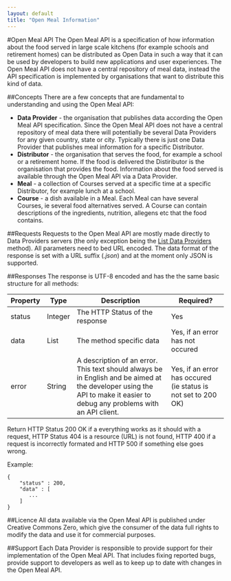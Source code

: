 ```yaml
---
layout: default
title: "Open Meal Information"
---
```

#Open Meal API
The Open Meal API is a specification of how information about the food served in large scale kitchens (for example schools and retirement homes) can be distributed as Open Data in such a way that it can be used by developers to build new applications and user experiences. The Open Meal API does not have a central repository of meal data, instead the API specification is implemented by organisations that want to distribute this kind of data. 
 
##Concepts
There are a few concepts that are fundamental to understanding and using the Open Meal API:

* **Data Provider** - the organisation that publishes data according the Open Meal API specification. Since the Open Meal API does not have a central repository of meal data there will potentially be several Data Providers for any given country, state or city. Typically there is just one Data Provider that publishes meal information for a specific Distributor.
* **Distributor** - the organisation that serves the food, for example a school or a retirement home. If the food is delivered the Distiributor is the organisation that provides the food. Information about the food served is available through the Open Meal API via a Data Provider.
* **Meal** - a collection of Courses served at a specific time at a specific Distributor, for example lunch at a school. 
* **Course** - a dish available in a Meal. Each Meal can have several Courses, ie several food alternatives served. A Course can contain descriptions of the ingredients, nutrition, allegens etc that the food contains.

##Requests
Requests to the Open Meal API are mostly made directly to Data Providers servers (the only exception being the [List Data Providers]() method). All parameters need to bed URL encoded. The data format of the response is set with a URL suffix (*.json*) and at the moment only JSON is supported.

##Responses
The response is UTF-8 encoded and has the the same basic structure for all methods:

|Property|Type|Description|Required?|
|-----------|------|--------------|-------------|
|status|Integer|The HTTP Status of the response|Yes|
|data|List|The method specific data|Yes, if an error has not occured|
|error|String|A description of an error. This text should always be in English and be aimed at the developer using the API to make it easier to debug any problems with an API client. |Yes, if an error has occured (ie status is not set to 200 OK)|

Return HTTP Status 200 OK if a everything works as it should with a request, HTTP Status 404 is a resource (URL) is not found, HTTP 400 if a request is incorrectly formated and HTTP 500 if something else goes wrong.

Example:

    {
	    "status" : 200,
	    "data" : [
	 	   ...
	    ]
    }
    
##Licence
All data available via the Open Meal API is published under Creative Commons Zero, which give the consumer of the data full rights to modify the data and use it for commercial purposes.

##Support
Each Data Provider is responsible to provide support for their implementation of the Open Meal API. That includes fixing reported bugs, provide support to developers as well as to keep up to date with changes in the Open Meal API.    
